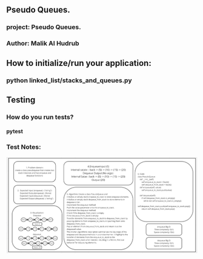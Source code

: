 ## Pseudo Queues.
### project: Pseudo Queues.
### Author: Malik Al Hudrub
## How to initialize/run your application:
### python linked_list/stacks_and_queues.py
## Testing 
### How do you run tests?
#### pytest
### Test Notes:

![pseudoqueue](../assets/PseudoQueues.png)